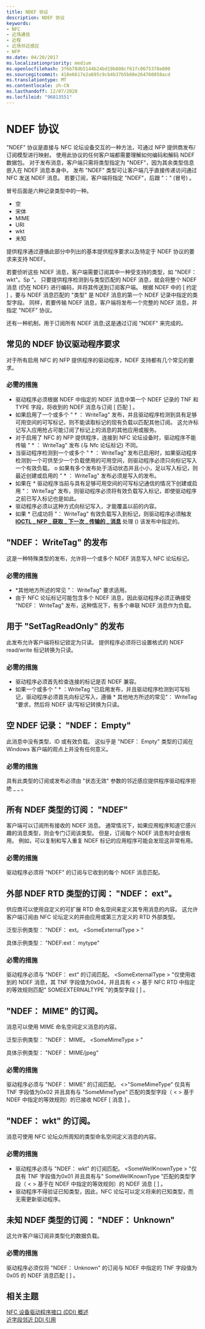 ```yaml
---
title: NDEF 协议
description: NDEF 协议
keywords:
- NFC
- 近场通信
- 近程
- 近场邻近感应
- NFP
ms.date: 04/20/2017
ms.localizationpriority: medium
ms.openlocfilehash: 3f6b78db5144b24bd19b808cf61fc0675378e000
ms.sourcegitcommit: 418e6617e2a695c9cb4b37b5b60e264760858acd
ms.translationtype: MT
ms.contentlocale: zh-CN
ms.lasthandoff: 12/07/2020
ms.locfileid: "96813551"
---
```

# <a name="ndef-protocol"></a>NDEF 协议


"NDEF" 协议是直接与 NFC 论坛设备交互的一种方法，可通过 NFP 提供商发布/订阅模型进行映射。 使用此协议的任何客户端都需要理解如何编码和解码 NDEF 数据包。 对于发布消息，客户端只需将类型指定为 "NDEF"，因为其余类型信息嵌入在 NDEF 消息本身中。 发布 "NDEF" 类型可让客户端几乎直接传递访问通过 NFC 发送 NDEF 消息。 若要订阅，客户端将指定 "NDEF"，后跟 "：" (冒号) 。

冒号后面是六种记录类型中的一种。

-   空
-   宋体
-   MIME
-   URI
-   wkt
-   未知

提供程序通过遵循此部分中列出的基本提供程序要求以及特定于 NDEF 协议的要求来支持 NDEF。

若要侦听这些 NDEF 消息，客户端需要订阅其中一种受支持的类型，如 "NDEF： wkt"。Sp "。 只要提供程序检测到与类型匹配的 NDEF 消息，就会将整个 NDEF 消息 (仍在 NDEF) 进行编码，并将其传送到订阅客户端。 根据 NDEF 中的 \[ 约定 \] ，要与 NDEF 消息匹配的 "类型" 是 NDEF 消息的第一个 NDEF 记录中指定的类型字段。 同样，若要传输 NDEF 消息，客户端将发布一个完整的 NDEF 消息，并指定 "NDEF" 协议。

还有一种机制，用于订阅所有 NDEF 消息;这是通过订阅 "NDEF" 来完成的。

## <a name="common-ndef-protocol-driver-requirements"></a>常见的 NDEF 协议驱动程序要求


对于所有启用 NFC 的 NFP 提供程序的驱动程序，NDEF 支持都有几个常见的要求。

### <a name="required-actions"></a>必需的措施

-   驱动程序必须根据 NDEF 中指定的 NDEF 消息中第一个 NDEF 记录的 TNF 和 TYPE 字段，将收到的 NDEF 消息与订阅 \[ 匹配 \] 。
-   如果启用了一个或多个 " \* ： WriteTag" 发布，并且驱动程序检测到具有足够可用空间的可写标记，则不能读取标记的现有负载以匹配其他订阅。 这允许标记写入应用抢占可能订阅了标记上的消息的其他应用或服务。
-   对于启用了 NFC 的 NFP 提供程序，连接到 NFC 论坛设备时，驱动程序不能传输 " \* ： WriteTag" 发布 (与 Nfc 论坛标记) 不同。
-   当驱动程序检测到一个或多个 " \* ： WriteTag" 发布已启用时，如果驱动程序检测到一个可供至少一个负载使用的可用空间，则驱动程序必须只向标记写入一个有效负载。 o 如果有多个发布处于活动状态并且小小，足以写入标记，则最近创建或启用的 " \* ： WriteTag" 发布必须是写入的发布。
-   如果在 \* 驱动程序当前与具有足够可用空间的可写标记通信的情况下创建或启用 "： WriteTag" 发布，则驱动程序必须将有效负载写入标记，即使驱动程序之前已写入标记也是如此。
-   驱动程序必须以这种方式向标记写入，才能覆盖以前的内容。
-   如果 \* 已成功将 "： WriteTag" 有效负载写入到标记，则驱动程序必须触发 [**IOCTL \_ NFP \_ 获取 \_ 下一次 \_ 传输的 \_ 消息**](/windows-hardware/drivers/ddi/nfpdev/ni-nfpdev-ioctl_nfp_get_next_transmitted_message) 处理 () 该发布中指定的。

## <a name="publications-for-ndefwritetag"></a>"NDEF： WriteTag" 的发布


这是一种特殊类型的发布，允许将一个或多个 NDEF 消息写入 NFC 论坛标记。

### <a name="required-actions"></a>必需的措施

-   \*其他地方所述的常见 "： WriteTag" 要求适用。
-   由于 NFC 论坛标记可能包含多个 NDEF 消息，因此驱动程序必须正确接受 "NDEF： WriteTag" 发布，这种情况下，有多个串联 NDEF 消息作为负载。

## <a name="publications-for-settagreadonly"></a>用于 "SetTagReadOnly" 的发布


此发布允许客户端将标记锁定为只读。 提供程序必须将已设置格式的 NDEF read/write 标记转换为只读。

### <a name="required-actions"></a>必需的措施

-   驱动程序必须首先检查连接的标记是否 NDEF 兼容。
-   如果一个或多个 " \* ：WriteTag "已启用发布，并且驱动程序检测到可写标记，驱动程序必须首先向标记写入，遵循 \* 其他地方所述的常见"： WriteTag "要求，然后将 NDEF 读/写标记转换为只读。

## <a name="empty-ndef-record-ndefempty"></a>空 NDEF 记录： "NDEF： Empty"


此消息中没有类型、ID 或有效负载。 这似乎是 "NDEF： Empty" 类型的订阅在 Windows 客户端的观点上并没有任何意义。

### <a name="required-actions"></a>必需的措施

具有此类型的订阅或发布必须由 "状态无效" 参数的邻近感应提供程序驱动程序拒绝 \_ \_ 。

## <a name="subscriptions-for-all-ndef-types-ndef"></a>所有 NDEF 类型的订阅： "NDEF"


客户端可以订阅所有接收的 NDEF 消息。 通常情况下，如果应用程序知道它感兴趣的消息类型，则会专门订阅该类型。 但是，订阅每个 NDEF 消息有时会很有用。 例如，可以复制和写入重复 NDEF 标记的应用程序可能会发现这非常有用。

### <a name="required-actions"></a>必需的措施

驱动程序必须将 "NDEF" 的订阅与它收到的每个 NDEF 消息匹配。

## <a name="subscriptions-for-external-ndef-rtd-types-ndefext"></a>外部 NDEF RTD 类型的订阅： "NDEF： ext"。


供应商可以使用自定义的可扩展 RTD 命名空间来定义其专用消息的内容。 这允许客户端订阅由 NFC 论坛定义的并由应用或第三方定义的 RTD 外部类型。

泛型示例类型： "NDEF： ext。 &lt;SomeExternalType &gt; "

具体示例类型： "NDEF:ext： mytype"

### <a name="required-actions"></a>必需的措施

驱动程序必须与 "NDEF： ext" 的订阅匹配。 &lt;SomeExternalType &gt; "仅使用收到的 NDEF 消息，其 TNF 字段值为0x04，并且具有 &lt; &gt; 基于 NFC RTD 中指定的等效规则匹配" SOMEEXTERNALTYPE "的类型字段 \[ \] 。

## <a name="subscriptions-for-ndefmime"></a>"NDEF： MIME" 的订阅。


消息可以使用 MIME 命名空间定义消息的内容。

泛型示例类型： "NDEF： MIME。 &lt;SomeMimeType &gt; "

具体示例类型： "NDEF： MIME/jpeg"

### <a name="required-actions"></a>必需的措施

驱动程序必须与 "NDEF： MIME" 的订阅匹配。 &lt;&gt;"SomeMimeType" 仅具有 TNF 字段值为0x02 并且具有与 "SomeMimeType" 匹配的类型字段（ &lt; &gt; 基于 NDEF 中指定的等效规则）的已接收 NDEF \[ 消息 \] 。

## <a name="subscriptions-for-ndefwkt"></a>"NDEF： wkt" 的订阅。


消息可使用 NFC 论坛众所周知的类型命名空间定义消息的内容。

### <a name="required-actions"></a>必需的措施

-   驱动程序必须与 "NDEF： wkt" 的订阅匹配。 &lt;SomeWellKnownType &gt; "仅具有 TNF 字段值为0x01 并且具有与" SomeWellKnownType "匹配的类型字段（ &lt; &gt; 基于在 NDEF 中指定的等效规则）的 NDEF 消息 \[ \] 。
-   驱动程序不得验证已知类型，因此，NFC 论坛可以定义将来的已知类型，而无需更新驱动程序。

## <a name="subscriptions-for-unknown-ndef-type-ndefunknown"></a>未知 NDEF 类型的订阅： "NDEF： Unknown"


这允许客户端订阅非类型化的数据负载。

### <a name="required-actions"></a>必需的措施

驱动程序必须仅将 "NDEF： Unknown" 的订阅与 NDEF 中指定的 TNF 字段值为0x05 的 NDEF 消息匹配 \[ \] 。

 

 
## <a name="related-topics"></a>相关主题
[NFC 设备驱动程序接口 (DDI) 概述](/windows-hardware/drivers/ddi/index)  
[近字段邻近 DDI 引用](/windows-hardware/drivers/ddi/index)
